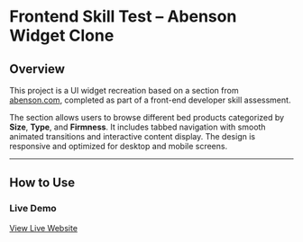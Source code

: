 # Frontend Skill Test – Abenson Widget Clone

## Overview

This project is a UI widget recreation based on a section from [abenson.com](https://www.abenson.com), completed as part of a front-end developer skill assessment.

The section allows users to browse different bed products categorized by **Size**, **Type**, and **Firmness**. It includes tabbed navigation with smooth animated transitions and interactive content display. The design is responsive and optimized for desktop and mobile screens.

---

## How to Use

### Live Demo
[View Live Website]([https://yourusername.github.io/abenson-widget-clone](https://markies07.github.io/Front-end-Skill-Test/)])
